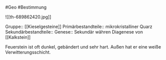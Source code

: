 #Geo #Bestimmung 

![[th-689862420.jpg]]

Gruppe:: [[Kieselgesteine]]
Primärbestandteile:: mikrokristalliner Quarz
Sekundärbestandteile::
Genese:: Sekundär währen Diagenese von [[Kalkstein]]

Feuerstein ist oft dunkel, gebändert und sehr hart. Außen hat er eine weiße Verwitterungsschicht.


